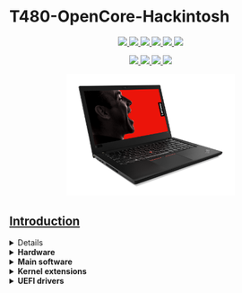 # T480-OpenCore-Hackintosh

<p align="center">
<a href="https://www.apple.com/macos/monterey/">
  <img src="https://img.shields.io/badge/macOS-Monterey_v12.2-red.svg"/> </a>
<a href="https://pcsupport.lenovo.com/us/en/products/laptops-and-netbooks/thinkpad-t-series-laptops/thinkpad-t480-type-20l5-20l6/downloads/ds502355">
  <img src="https://img.shields.io/badge/BIOS-1.42-blue"/> </a>
<a href="https://github.com/acidanthera/OpenCorePkg">
  <img src="https://img.shields.io/badge/OpenCore-0.7.8-12AED6"/> </a>
<a href="https://github.com/isherlockliu/Thinkpad-T480-Hackintosh/issues"> 
  <img src="https://img.shields.io/github/issues/isherlockliu/Thinkpad-T480-Hackintosh"/> </a>
<a href="https://github.com/isherlockliu/Thinkpad-T480-Hackintosh/commits/master"> 
  <img src="https://img.shields.io/github/last-commit/isherlockliu/Thinkpad-T480-Hackintosh"/> </a>
<a href="https://github.com/isherlockliu/Thinkpad-T480-Hackintosh/issues?q=is%3Aissue+label%3A%22help+wanted%22+is%3Aclosed">
  <img src="https://img.shields.io/badge/need%20help-0-blue"/> </a>
</p>


<p align="center">
<a href="https://github.com/tylernguyen/obsidian-horizon/blob/main/LICENSE">
   <img src="https://img.shields.io/badge/License-The%20Unlicense-informational.svg"> </a>
<a href="https://damnthattelevision.com/Contact">
   <img src="https://img.shields.io/badge/%40-Contact-FFF27D"> </a>
<a href="https://damnthattelevision.com/Support">
   <img src="https://img.shields.io/badge/%24-Support-ff69b4.svg"> </a>
<a href="">
   <img src="https://img.shields.io/badge/Contributions-Welcome-orange.svg"> </a>
</p>


<p align="center">
<a href="https://github.com/isherlockliu/Thinkpad-T480-Hackintosh/">
  <img src="./Other/README Resources/T480.png" alt="Thinkpad T480" width="300">
</p>

## Introduction

<details> 

<summary><strong>General knowledge & credits</strong></summary>

- To install macOS follow the guides provided by [Dortania](https://dortania.github.io/getting-started/)

- Useful tools by [CorpNewt](https://github.com/corpnewt) and [headkaze](https://github.com/headkaze/Hackintool)

- [CREDITS](CREDITS.md) file

</details>  

<details>
<summary><strong>Hardware</strong></summary>
<br>

| Category  | Component                         | Note                                                         |
| --------- | --------------------------------- | ------------------------------------------------------------ |
| CPU       | Intel Core i7-8550U               | 20L5A01RHH                                                   |
| GPU       | Intel UHD 620                     | Disable MX150                                                |
| SSD       | LITEON T11 Plus 512               |                                                              |
| Memory    | 16GB DDR4 2400Mhz                 |                                                              |
| Battery   | Dual battery                      |                                                              |
| Camera    | 720p Camera                       |                                                              |
| Wifi & BT | Intel Wireless-AC 8265            | Use AirportItlwm for your macOS version and enjoy native Wi-Fi control |
| Input     | PS2 Keyboard & Synaptics TrackPad | [YogaSMC](https://github.com/zhen-zen/YogaSMC) for media keys like microphone switch, etc. PrtSc is mapped as F13. |

</details>  

<details>
<summary><strong>Main software</strong></summary>
<br>

| Component      | Version        |
| -------------- | -------------- |
| macOS Monterey | 12.2.1 (21D62) |
| OpenCore       | 0.7.8          |

</details>

<details>
<summary><strong>Kernel extensions</strong></summary>
<br>

| Kext                   | Version  |
| :--------------------- | -------- |
| AirportItlwm           | 2.1.0    |
| AppleALC               | 1.6.9    |
| CPUFriend              | 1.2.4    |
| CPUFriendDataProvider  | i7-8550U |
| IntelBluetoothFirmware | 2.1.0    |
| IntelMausi             | 1.0.7    |
| Lilu                   | 1.6.0    |
| NoTouchID              | 1.0.4    |
| HibernationFixup.kext  | 1.4.5    |
| VirtualSMC             | 1.2.3    |
| VoltageShift           | 1.22     |
| VoodooPS2Controller    | 2.2.7    |
| VoodooRMI              | 1.3.4    |
| VoodooSMBus            | 3.0.0    |
| WhateverGreen          | 1.5.7    |
| YogaSMC                | 1.5.1    |

</details>
<details>

<summary><strong>UEFI drivers</strong></summary>
<br>

|     Driver      | Version           |
| :-------------: | ----------------- |
|  AudioDxe.efi   | OpenCorePkg 0.7.8 |
|   HfsPlus.efi   | OcBinaryData      |
| OpenCanopy.efi  | OpenCorePkg 0.7.8 |
| OpenRuntime.efi | OpenCorePkg 0.7.8 |
|   </details>    |                   |

<details>
    <summary><strong>Neofetch screenshots</strong></summary>
    <br>
    <p float="left">
        <img src="./Other/README Resources/Neofetch-Monterey.png" alt="Neofetch Monterey" width="860">
    </p>
</details> 



## Before installation

<details>  

<summary><strong>UEFI settings</strong></summary>
<br>

**Security**

- `Security Chip` **Disabled**
- `Memory Protection -> Execution Prevention` **Enabled**
- `Virtualization -> Intel Virtualization Technology` **Enabled**
- `Virtualization -> Intel VT-d Feature` **Enabled**
- `Anti-Theft -> Computrace -> Current Setting` **Disabled**
- `Secure Boot -> Secure Boot` **Disabled**
- `Intel SGX -> Intel SGX Control` **Disabled**
- `Device Guard` **Disabled**

**Startup**

- `UEFI/Legacy Boot` **UEFI Only**
- `CSM Support` **No**

**Thunderbolt**

- `Thunderbolt BIOS Assist Mode` **Disabled**
- `Wake by Thunderbolt(TM) 3` **Disabled**
- `Security Level` **User Authorization**
- `Support in Pre Boot Environment -> Thunderbolt(TM) device` **Enabled**

</details>  

<details>

<summary><strong>Own prev-lang-kbd</strong></summary>
<br>

Either add as a string or as a data ( HEX data [(ProperTree)](https://github.com/corpnewt/ProperTree) )

Format is lang-COUNTRY:keyboard

- 🇺🇸 | [0] en_US - U.S --> en-US:0 --> 656e2d55 533a30

etc.

[AppleKeyboardLayouts.txt](https://github.com/acidanthera/OpenCorePkg/blob/master/Utilities/AppleKeyboardLayouts/AppleKeyboardLayouts.txt)

</details>

## Post-Install

<details>  

<summary><strong>Colour banding</strong></summary>
<br>

If you encounter some serious colour banding issues ( Keep in mind that T480 1080p stock panel colour accuracy is not really good, cca 50-60% sRGB), your only solution is to replace GPU properties as bellow or replace the stock panel with one from T490 (400 nits, Low power).

```
<key>AAPL,ig-platform-id</key>
<data>AAAWGQ==</data>
<key>device-id</key>
<data>FhkAAA==</data>
</dict>
```

Do not use these any additional boot arguments! Get custom WhateverGreen version instead from Other folder

You can check your screen in gradient test [here](https://www.eizo.be/monitor-test/) or just by simple look at Launchpad background.

</details>  

<details>  

<summary><strong>Generate your own SMBIOS</strong></summary>
<br>

[GenSMBIOS](https://github.com/corpnewt/GenSMBIOS)

- MacBookPro14,1

- MacBookPro15,2

</details>  

<details>  

<summary><strong>CPUFriend power management</strong></summary>
<br>

Generate CPUFriendDataProvider for your machine [here](https://github.com/fewtarius/CPUFriendFriend) or use at your own risk files provided in the Other folder.

</details>  

<details>  

<summary><strong>VoltageShift undervolt</strong></summary>
<br>

It is possible to use VoltageShift directly from the EFI folder instead of disabling SIP. You need to use specific version provided in the Other folder.

```diff
! If you want to use this feature, enable it in config.plist
```
</details>  

## Status

<details>  

<summary><strong>What's working ✅</strong></summary>

- [x] Battery percentage

- [x] Bluetooth - Intel Wireless-AC 8265 (0x0A2B) 

- [x] Boot chime

- [x] Boot menu `OpenCanopy` 

- [x] CPU power management / performance `Now on par with Windows without XTU undervolt.`

- [x] FireVault 2 `No config.plist changes needed` 

- [x] GPU UHD 620 hardware acceleration / performance 

- [x] HDMI `Closed and opened lid. With audio.`

- [x] iMessage, FaceTime, App Store, iTunes Store. **Generate your own SMBIOS**

- [x] Intel I219V Ethernet port

- [x] Keyboard `Volume and brightness hotkeys. Another media keys with YogaSMC.`

- [x] Microphone `With keyboard switch using ThinkPad Assistant.`

- [x] Realtek® ALC3287 ("ALC257") Audio

- [x] SD card reader `Fortunately, USB connected.`

- [x] Sidecar wired `Works with 15,2 SMBIOS.`

- [x] Sleep/Wake 

- [x] TouchPad `1-5 fingers swipe works. Emulate force touch using longer and more voluminous touch.`

- [x] TrackPoint  `Works perfectly. Just like on Windows or Linux.`

- [x] USB Ports `USB Map is different for devices with Windows Hello camera.`

- [x] Web camera

- [x] Wifi - Intel Wireless-AC 8265 `Use HeliPort app for Wi-Fi control`

- [x] DRM `Widevine, validated on Firefox 82. WhateverGreen's DRM is broken on Big Sur`

- [x] Thunderbolt  

</details>  

<details>  

<summary><strong>What's not working ⚠️</strong></summary>

- [ ] Fingerprint reader  `There is finally after many years working driver for Linux (python-validity), don't expect macOS driver any time soon.`
- [ ] Sidecar wireless `If you want to use this feature, buy a compatible Broadcom card!`

</details>  

## UEFI modding

<details>  
<summary><strong>CFG Lock | Advanced menu</strong></summary>
<br>

<img align="left" src="./Other/README Resources/CH341a.jpg" alt="CH341a.jpg" width="220">

It's possible to unlock Advanced menu thus disable CFG Lock natively in UEFI + Other Advanced menu benefits. SPI Programmer CH341a is required

<br>
https://www.reddit.com/r/thinkpad/comments/ffqqx5/currently_testing_skyra1n/

[T480 consuming 60w (~85w total) - unlimited TDP : thinkpad](https://www.reddit.com/r/thinkpad/comments/g8fk51/t480_consuming_60w_85w_total_unlimited_tdp/)

[ThinkPad discord](discord.gg/Ybdz7AS)

</details>  

# Credits

- [tylernguyen](https://github.com/tylernguyen/x1c6-hackintosh) and [EETagent](https://github.com/EETagent/T480-OpenCore-Hackintosh) for your hardwork. Much of this repo comes from your research and code. Thank you!
